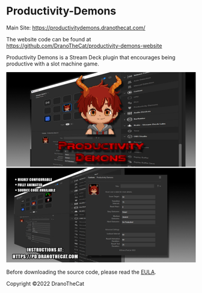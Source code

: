 # Productivity-Demons
Main Site: https://productivitydemons.dranothecat.com/ 

The website code can be found at https://github.com/DranoTheCat/productivity-demons-website

Productivity Demons is a Stream Deck plugin that encourages being productive with a slot machine game.</p>

![Preview 1](previews/1-preview.png)
![Preview 2](previews/2-preview.png)

Before downloading the source code, please read the [EULA](EULA.txt).

Copyright ©2022 DranoTheCat
